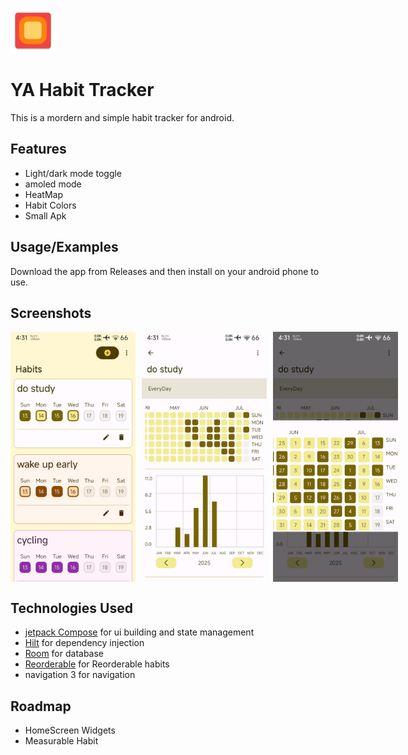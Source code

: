 
![Logo](https://raw.githubusercontent.com/zaved707/Yet-Another-Habit-Tracker/refs/heads/master/app/src/main/res/mipmap-hdpi/ic_launcher.webp)


# YA Habit Tracker

This is a mordern and simple habit tracker for android.


## Features

- Light/dark mode toggle
- amoled mode
- HeatMap
- Habit Colors
- Small Apk


## Usage/Examples

Download the app from Releases and then install on your android phone to use.


## Screenshots

<div style="display: flex; flex-direction: row; gap: 10px;">
  <img src="https://github.com/zaved707/Yet-Another-Habit-Tracker/blob/master/fastlane/metadata/android/en-US/images/phoneScreenshots/1.jpg?raw=true" alt="App Screenshot 1" width="200"/>
  <img src="https://github.com/zaved707/Yet-Another-Habit-Tracker/blob/master/fastlane/metadata/android/en-US/images/phoneScreenshots/2.jpg?raw=true" alt="App Screenshot 2" width="200"/>
  <img src="https://github.com/zaved707/Yet-Another-Habit-Tracker/blob/master/fastlane/metadata/android/en-US/images/phoneScreenshots/3.jpg?raw=true" alt="App Screenshot 3" width="200"/>
</div>



## Technologies Used
- [jetpack Compose](https://developer.android.com/compose) for ui building and state management
- [Hilt](https://developer.android.com/training/dependency-injection/hilt-android) for dependency injection
- [Room](https://developer.android.com/jetpack/androidx/releases/room) for database
- [Reorderable](https://github.com/Calvin-LL/Reorderable) for Reorderable habits
- navigation 3 for navigation 
## Roadmap
- HomeScreen Widgets
- Measurable Habit
 
 




